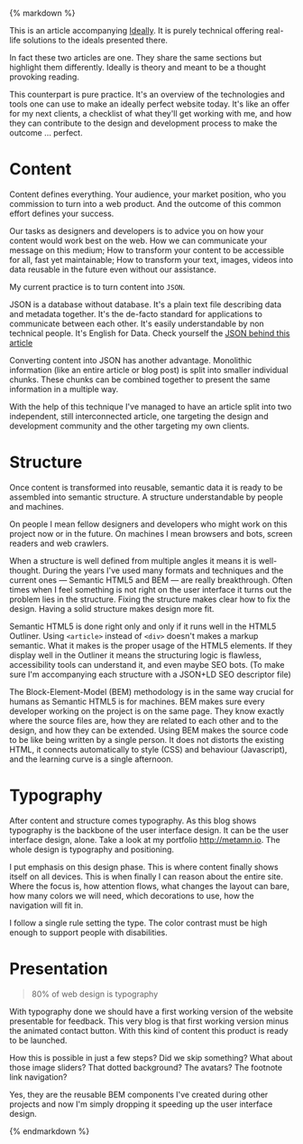 {% markdown %}

This is an article accompanying [Ideally](http://metamn.io/beat/ideally).
It is purely technical offering real-life solutions to the ideals presented there.

In fact these two articles are one. They share the same sections but highlight them differently.
Ideally is theory and meant to be a thought provoking reading.

This counterpart is pure practice.
It's an overview of the technologies and tools one can use to make an ideally perfect website today.
It's like an offer for my next clients, a checklist of what they'll get working with me, and how they can contribute to the design and development process to make the outcome ... perfect.


# Content

Content defines everything. Your audience, your market position, who you commission to turn into a web product. And the outcome of this common effort defines your success.

Our tasks as designers and developers is to advice you on how your content would work best on the web.
How we can communicate your message on this medium; How to transform your content to be accessible for all, fast yet maintainable; How to transform your text, images, videos into data reusable in the future even without our assistance.

My current practice is to turn content into `JSON`.

JSON is a database without database. It's a plain text file describing data and metadata together. It's the de-facto standard for applications to communicate between each other. It's easily understandable by non technical people. It's English for Data.
Check yourself the [JSON behind this article](http://metamn.io/beat/ideally/ideally.json)

Converting content into JSON has another advantage. Monolithic information (like an entire article or blog post) is split into smaller individual chunks. These chunks can be combined together to present the same information in a multiple way.

With the help of this technique I've managed to have an article split into two independent, still interconnected article, one targeting the design and development community and the other targeting my own clients.


# Structure

Once content is transformed into reusable, semantic data it is ready to be assembled into semantic structure.
A structure understandable by people and machines.

On people I mean fellow designers and developers who might work on this project now or in the future. On machines I mean browsers and bots, screen readers and web crawlers.

When a structure is well defined from multiple angles it means it is well-thought. During the years I've used many formats and techniques and the current ones &mdash; Semantic HTML5 and BEM &mdash; are really breakthrough. Often times when I feel something is not right on the user interface it turns out the problem lies in the structure. Fixing the structure makes clear how to fix the design. Having a solid structure makes design more fit.

Semantic HTML5 is done right only and only if it runs well in the HTML5 Outliner.
Using `<article>` instead of `<div>` doesn't makes a markup semantic. What it makes is the proper usage of the HTML5 elements. If they display well in the Outliner it means the structuring logic is flawless, accessibility tools can understand it, and even maybe SEO bots. (To make sure I'm accompanying each structure with a JSON+LD SEO descriptor file)

The Block-Element-Model (BEM) methodology is in the same way crucial for humans as Semantic HTML5 is for machines.
BEM makes sure every developer working on the project is on the same page.
They know exactly where the source files are, how they are related to each other and to the design, and how they can be extended.
Using BEM makes the source code to be like being written by a single person.
It does not distorts the existing HTML, it connects automatically to style (CSS) and behaviour (Javascript), and the learning curve is a single afternoon.


# Typography

After content and structure comes typography. As this blog shows typography is the backbone of the user interface design. It can be the user interface design, alone. Take a look at my portfolio http://metamn.io. The whole design is typography and positioning.

I put emphasis on this design phase. This is where content finally shows itself on all devices. This is when finally I can reason about the entire site. Where the focus is, how attention flows, what changes the layout can bare, how many colors we will need, which decorations to use, how the navigation will fit in.

I follow a single rule setting the type. The color contrast must be high enough to support people with disabilities.


# Presentation

> 80% of web design is typography

With typography done we should have a first working version of the website presentable for feedback.
This very blog is that first working version minus the animated contact button.
With this kind of content this product is ready to be launched.

How this is possible in just a few steps? Did we skip something? What about those image sliders? That dotted background? The avatars? The footnote link navigation?

Yes, they are the reusable BEM components I've created during other projects and now I'm simply dropping it speeding up the user interface design.






{% endmarkdown %}
